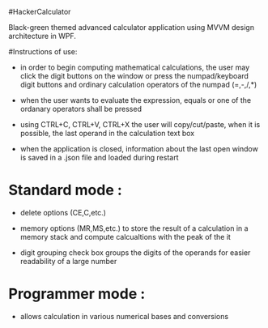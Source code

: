 #HackerCalculator

Black-green themed advanced calculator application using MVVM design architecture in WPF.

#Instructions of use: 

- in order to begin computing mathematical calculations, the user may click the digit buttons on the window or press the numpad/keyboard digit buttons and ordinary calculation operators of the numpad (=,-,/,*)

- when the user wants to evaluate the expression, equals or one of the ordanary operators shall be pressed

- using CTRL+C, CTRL+V, CTRL+X the user will copy/cut/paste, when it is possible, the last operand in the calculation text box

- when the application is closed, information about the last open window is saved in a .json file and loaded during restart

# Standard mode : 

- delete options (CE,C,etc.)

- memory options (MR,MS,etc.) to store the result of a calculation in a memory stack and compute calcualtions with the peak of the it

- digit grouping check box groups the digits of the operands for easier readability of a large number

# Programmer mode :

- allows calculation in various numerical bases and conversions

